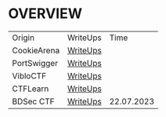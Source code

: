 <h1>OVERVIEW</h1>

<table>
    <tr>
        <td>Origin</td>
        <td>WriteUps</td>
        <td>Time</td>
    </tr>
    <tr>
        <td>CookieArena</td>
        <td><a href="./CookieArenaCTFWriteUps/readme.md">WriteUps</a></td>
    </tr>
    <tr>
        <td>PortSwigger</td>
        <td><a href="./PortSwigger/readme.md">WriteUps</a></td>
    </tr>
    <tr>
        <td>VibloCTF</td>
        <td><a href="./VibloCTFWriteUps/readme.md">WriteUps</a></td>
    </tr>    
    <tr>
        <td>CTFLearn</td>
        <td><a href="./CTFLEARN/readme.md">WriteUps</a></td>
    </tr>
    <tr>
        <td>BDSec CTF</td>
        <td><a href="./bdsecCTFWriteUps/readme.md">WriteUps</a></td>
        <td>22.07.2023</td>
    </tr>
</table>